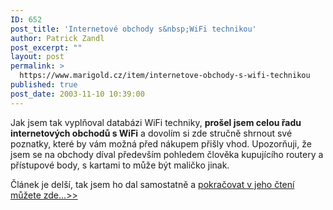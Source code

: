 ```yaml
---
ID: 652
post_title: 'Internetové obchody s&nbsp;WiFi technikou'
author: Patrick Zandl
post_excerpt: ""
layout: post
permalink: >
  https://www.marigold.cz/item/internetove-obchody-s-wifi-technikou
published: true
post_date: 2003-11-10 10:39:00
---
```

<P>Jak jsem tak vyplňoval databázi WiFi techniky, <STRONG>prošel jsem celou řadu internetových obchodů s WiFi</STRONG> a dovolím si zde stručně shrnout své poznatky, které by vám možná před nákupem přišly vhod. Upozorňuji, že jsem se na obchody díval především pohledem&#160;člověka kupujícího routery a přístupové body, s kartami to může být maličko jinak.&#160;</P>
<P>Článek je delší, tak jsem ho dal samostatně a <A href="/trh/prehledshopu031110.html" target=_blank>pokračovat v jeho čtení můžete zde...&gt;&gt;</A></P>